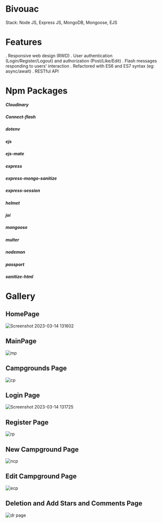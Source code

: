 # Bivouac

Stack: Node JS, Express JS, MongoDB, Mongoose, EJS

# Features
. Responsive web design (RWD)
. User authentication (Login/Register/Logout) and authorization (Post/Like/Edit)
. Flash messages responding to users' interaction
. Refactored with ES6 and ES7 syntax (eg: async/await)
. RESTful API

# Npm Packages
##### Cloudinary
##### Connect-flash
##### dotenv
##### ejs
##### ejs-mate
##### express
##### express-mongo-sanitize
##### express-session
##### helmet
##### joi
##### mongoose
##### multer
##### nodemon
##### passport
##### sanitize-html

# Gallery

## HomePage
![Screenshot 2023-03-14 131602](https://user-images.githubusercontent.com/97042529/224932149-0f4534ce-b9ee-4e75-bbf3-65e786a6f503.png)

## MainPage
![mp](https://user-images.githubusercontent.com/97042529/224933023-42cb56ed-e4db-42a9-b85b-16bbd3179e18.png)

## Campgrounds Page
![cp](https://user-images.githubusercontent.com/97042529/224933240-8eb5668d-11d8-4b24-a979-413dd8fb6204.png)

## Login Page
![Screenshot 2023-03-14 131725](https://user-images.githubusercontent.com/97042529/224932350-c14b62e6-7d2e-4242-a2fe-16fc327ff58e.png)

## Register Page
![rp](https://user-images.githubusercontent.com/97042529/224933360-77e8b912-960a-401a-9721-df090e581e29.png)

## New Campground Page
![ncp](https://user-images.githubusercontent.com/97042529/224933542-ab375303-7035-4198-81f0-ec9dd8430b0a.png)

## Edit Campground Page
![ecp](https://user-images.githubusercontent.com/97042529/224933608-c5810ce7-b381-4be5-9c1e-fe1ae5f3bd98.png)

## Deletion and Add Stars and Comments Page
![dr page](https://user-images.githubusercontent.com/97042529/224933716-aed8baf9-5a27-44cb-baed-0ddd9b8e019d.png)


